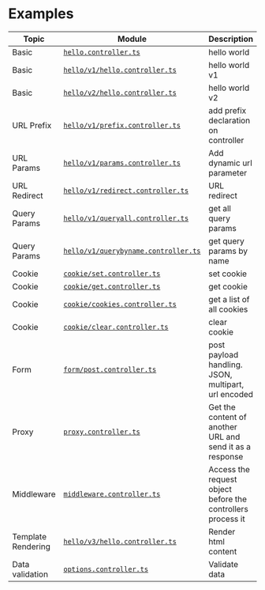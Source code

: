 # Examples

| Topic              | Module                                                                     | Description                                                 |
| ------------------ | -------------------------------------------------------------------------- | ----------------------------------------------------------- |
| Basic              | [`hello.controller.ts`](hello.controller.ts)                               | hello world                                                 |
| Basic              | [`hello/v1/hello.controller.ts`](hello/v1/hello.controller.ts)             | hello world v1                                              |
| Basic              | [`hello/v2/hello.controller.ts`](hello/v2/hello.controller.ts)             | hello world v2                                              |
| URL Prefix         | [`hello/v1/prefix.controller.ts`](hello/v1/prefix.controller.ts)           | add prefix declaration on controller                        |
| URL Params         | [`hello/v1/params.controller.ts`](hello/v1/params.controller.ts)           | Add dynamic url parameter                                   |
| URL Redirect       | [`hello/v1/redirect.controller.ts`](hello/v1/redirect.controller.ts)       | URL redirect                                                |
| Query Params       | [`hello/v1/queryall.controller.ts`](hello/v1/queryall.controller.ts)       | get all query params                                        |
| Query Params       | [`hello/v1/querybyname.controller.ts`](hello/v1/querybyname.controller.ts) | get query params by name                                    |
| Cookie             | [`cookie/set.controller.ts`](cookie/set.controller.ts)                     | set cookie                                                  |
| Cookie             | [`cookie/get.controller.ts`](cookie/get.controller.ts)                     | get cookie                                                  |
| Cookie             | [`cookie/cookies.controller.ts`](cookie/cookies.controller.ts)             | get a list of all cookies                                   |
| Cookie             | [`cookie/clear.controller.ts`](cookie/clear.controller.ts)                 | clear cookie                                                |
| Form               | [`form/post.controller.ts`](form/post.controller.ts)                       | post payload handling. JSON, multipart, url encoded         |
| Proxy              | [`proxy.controller.ts`](proxy.controller.ts)                               | Get the content of another URL and send it as a response    |
| Middleware         | [`middleware.controller.ts`](middleware.controller.ts)                     | Access the request object before the controllers process it |
| Template Rendering | [`hello/v3/hello.controller.ts`](hello/v3/hello.controller.ts)             | Render html content                                         |
| Data validation    | [`options.controller.ts`](options.controller.ts)                           | Validate data                                               |
